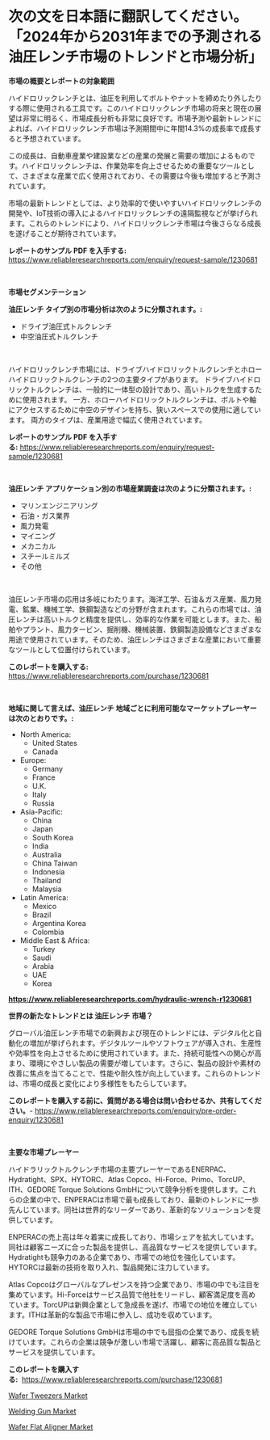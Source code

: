 <p><h1>次の文を日本語に翻訳してください。「2024年から2031年までの予測される油圧レンチ市場のトレンドと市場分析」</h1></p><p><strong>市場の概要とレポートの対象範囲</strong></p>
<p><p>ハイドロリックレンチとは、油圧を利用してボルトやナットを締めたり外したりする際に使用される工具です。このハイドロリックレンチ市場の将来と現在の展望は非常に明るく、市場成長分析も非常に良好です。市場予測や最新トレンドによれば、ハイドロリックレンチ市場は予測期間中に年間14.3%の成長率で成長すると予想されています。</p><p>この成長は、自動車産業や建設業などの産業の発展と需要の増加によるものです。ハイドロリックレンチは、作業効率を向上させるための重要なツールとして、さまざまな産業で広く使用されており、その需要は今後も増加すると予測されています。</p><p>市場の最新トレンドとしては、より効率的で使いやすいハイドロリックレンチの開発や、IoT技術の導入によるハイドロリックレンチの遠隔監視などが挙げられます。これらのトレンドにより、ハイドロリックレンチ市場は今後さらなる成長を遂げることが期待されています。</p></p>
<p><strong>レポートのサンプル PDF を入手する:</strong> <a href="https://www.reliableresearchreports.com/enquiry/request-sample/1230681">https://www.reliableresearchreports.com/enquiry/request-sample/1230681</a></p>
<p>&nbsp;</p>
<p><strong>市場セグメンテーション</strong></p>
<p><strong>油圧レンチ タイプ別の市場分析は次のように分類されます。:</strong></p>
<p><ul><li>ドライブ油圧式トルクレンチ</li><li>中空油圧式トルクレンチ</li></ul></p>
<p>&nbsp;</p>
<p><p>ハイドロリックレンチ市場には、ドライブハイドロリックトルクレンチとホローハイドロリックトルクレンチの2つの主要タイプがあります。 ドライブハイドロリックトルクレンチは、一般的に一体型の設計であり、高いトルクを生成するために使用されます。 一方、ホローハイドロリックトルクレンチは、ボルトや軸にアクセスするために中空のデザインを持ち、狭いスペースでの使用に適しています。 両方のタイプは、産業用途で幅広く使用されています。</p></p>
<p><strong>レポートのサンプル PDF を入手する:</strong>&nbsp;<a href="https://www.reliableresearchreports.com/enquiry/request-sample/1230681">https://www.reliableresearchreports.com/enquiry/request-sample/1230681</a></p>
<p>&nbsp;</p>
<p><strong> 油圧レンチ アプリケーション別の市場産業調査は次のように分類されます。:</strong></p>
<p><ul><li>マリンエンジニアリング</li><li>石油・ガス業界</li><li>風力発電</li><li>マイニング</li><li>メカニカル</li><li>スチールミルズ</li><li>その他</li></ul></p>
<p>&nbsp;</p>
<p><p>油圧レンチ市場の応用は多岐にわたります。海洋工学、石油＆ガス産業、風力発電、鉱業、機械工学、鉄鋼製造などの分野が含まれます。これらの市場では、油圧レンチは高いトルクと精度を提供し、効率的な作業を可能とします。また、船舶やプラント、風力タービン、掘削機、機械装置、鉄鋼製造設備などさまざまな用途で使用されています。そのため、油圧レンチはさまざまな産業において重要なツールとして位置付けられています。</p></p>
<p><strong>このレポートを購入する:</strong>&nbsp; <a href="https://www.reliableresearchreports.com/purchase/1230681">https://www.reliableresearchreports.com/purchase/1230681</a></p>
<p>&nbsp;</p>
<p><strong>地域に関して言えば、油圧レンチ 地域ごとに利用可能なマーケットプレーヤーは次のとおりです。:</strong></p>
<p><ul>
    <li>
        North America:
        <ul>
            <li>United States</li>
            <li>Canada</li>
        </ul>
    </li>
    <li>
        Europe:
        <ul>
            <li>Germany</li>
            <li>France</li>
            <li>U.K.</li>
            <li>Italy</li>
            <li>Russia</li>
        </ul>
    </li>
    <li>
        Asia-Pacific:
        <ul>
            <li>China</li>
            <li>Japan</li>
            <li>South Korea</li>
            <li>India</li>
            <li>Australia</li>
            <li>China Taiwan</li>
            <li>Indonesia</li>
            <li>Thailand</li>
            <li>Malaysia</li>
        </ul>
    </li>
    <li>
        Latin America:
        <ul>
            <li>Mexico</li>
            <li>Brazil</li>
            <li>Argentina Korea</li>
            <li>Colombia</li>
        </ul>
    </li>
    <li>
        Middle East & Africa:
        <ul>
            <li>Turkey</li>
            <li>Saudi</li>
            <li>Arabia</li>
            <li>UAE</li>
            <li>Korea</li>
        </ul>
    </li>
    </ul></p>
<p><strong><a href="https://www.reliableresearchreports.com/hydraulic-wrench-r1230681">https://www.reliableresearchreports.com/hydraulic-wrench-r1230681</a></strong>&nbsp;</p>
<p><strong>世界の新たなトレンドとは 油圧レンチ 市場？</strong></p>
<p><p>グローバル油圧レンチ市場での新興および現在のトレンドには、デジタル化と自動化の増加が挙げられます。デジタルツールやソフトウェアが導入され、生産性や効率性を向上させるために使用されています。また、持続可能性への関心が高まり、環境にやさしい製品の需要が増しています。さらに、製品の設計や素材の改善に焦点を当てることで、性能や耐久性が向上しています。これらのトレンドは、市場の成長と変化により多様性をもたらしています。</p></p>
<p><strong>このレポートを購入する前に、質問がある場合は問い合わせるか、共有してください。</strong>- <a href="https://www.reliableresearchreports.com/enquiry/pre-order-enquiry/1230681">https://www.reliableresearchreports.com/enquiry/pre-order-enquiry/1230681</a></p>
<p>&nbsp;</p>
<p><strong>主要な市場プレーヤー</strong></p>
<p><p>ハイドラリックトルクレンチ市場の主要プレーヤーであるENERPAC、Hydratight、SPX、HYTORC、Atlas Copco、Hi-Force、Primo、TorcUP、ITH、GEDORE Torque Solutions GmbHについて競争分析を提供します。これらの企業の中で、ENPERACは市場で最も成長しており、最新のトレンドに一歩先んじています。同社は世界的なリーダーであり、革新的なソリューションを提供しています。</p><p>ENPERACの売上高は年々着実に成長しており、市場シェアを拡大しています。同社は顧客ニーズに合った製品を提供し、高品質なサービスを提供しています。Hydratightも競争力のある企業であり、市場での地位を強化しています。HYTORCは最新の技術を取り入れ、製品開発に注力しています。</p><p>Atlas Copcoはグローバルなプレゼンスを持つ企業であり、市場の中でも注目を集めています。Hi-Forceはサービス品質で他社をリードし、顧客満足度を高めています。TorcUPは新興企業として急成長を遂げ、市場での地位を確立しています。ITHは革新的な製品で市場に参入し、成功を収めています。</p><p>GEDORE Torque Solutions GmbHは市場の中でも屈指の企業であり、成長を続けています。これらの企業は競争が激しい市場で活躍し、顧客に高品質な製品とサービスを提供しています。</p></p>
<p><strong>このレポートを購入する:</strong>&nbsp;&nbsp;<a href="https://www.reliableresearchreports.com/purchase/1230681">https://www.reliableresearchreports.com/purchase/1230681</a></p>
<p><p><a href="https://www.linkedin.com/pulse/wafer-tweezers-market-research-report-its-history-forecast-2024-ahmhf?trackingId=rcLcQ3PyjUMf7r0XEt%2FsqQ%3D%3D">Wafer Tweezers Market</a></p><p><a href="https://github.com/Hazelklievgspy6vdcsmu106w/Market-Research-Report-List-2/blob/main/welding-gun-market.md">Welding Gun Market</a></p><p><a href="https://www.linkedin.com/pulse/wafer-flat-aligner-market-furnishes-information-share-trends-8qa1c?trackingId=LkWwzNx%2B4adkjmJnYq3vuQ%3D%3D">Wafer Flat Aligner Market</a></p></p>